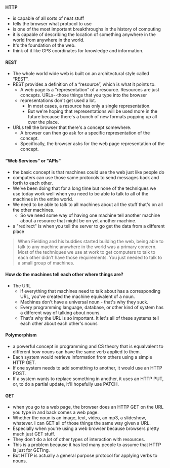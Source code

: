 
#### HTTP
- is capable of all sorts of neat stuff 
- tells the browser what protocol to use
- is one of the most important breakthroughs in the history of computing
- it is capable of describing the location of something anywhere in the world from anywhere in the world. 
- It's the foundation of the web. 
- think of it like GPS coordinates for knowledge and information.

#### REST
- The whole world wide web is built on an architectural style called “REST”. 
- REST provides a definition of a “resource”, which is what it points to.
  - A web page is a “representation” of a resource. Resources are just concepts. URLs--those things that you type into the browser
  - representations don't get used a lot. 
    - In most cases, a resource has only a single representation. 
    - But we're hoping that representations will be used more in the future because there's a bunch of new formats popping up all over the place.
- URLs tell the browser that there's a concept somewhere. 
  - A browser can then go ask for a specific representation of the concept. 
  - Specifically, the browser asks for the web page representation of the concept.

#### “Web Services” or "APIs"
- the basic concept is that machines could use the web just like people do
- computers can use those same protocols to send messages back and forth to each other. 
- We've been doing that for a long time but none of the techniques we use today work well when you need to be able to talk to all of the machines in the entire world.
- We need to be able to talk to all machines about all the stuff that's on all the other machines. 
  - So we need some way of having one machine tell another machine about a resource that might be on yet another machine.
- a "redirect" is when you tell the server to go get the data from a different place


> When Fielding and his buddies started building the web, being able to talk to any machine anywhere in the world was a primary concern. Most of the techniques we use at work to get computers to talk to each other didn't have those requirements. You just needed to talk to a small group of machines.

#### How do the machines tell each other where things are?
- The URL
  - If everything that machines need to talk about has a corresponding URL, you've created the machine equivalent of a noun. 
  - Machines don't have a universal noun - that's why they suck. 
  - Every programming language, database, or other kind of system has a different way of talking about nouns. 
  - That's why the URL is so important. It let's all of these systems tell each other about each other's nouns

#### Polymorphism
  - a powerful concept in programming and CS theory that is equalvalent to different how nouns can have the same verb applied to them.
  -  Each system would retrieve information from others using a simple HTTP GET. 
  - If one system needs to add something to another, it would use an HTTP POST. 
  - If a system wants to replace something in another, it uses an HTTP PUT, or, to do a partial update, it'll hopefully use PATCH. 

#### GET
- when you go to a web page, the browser does an HTTP GET on the URL you type in and back comes a web page.
- Whether the noun is an image, text, video, an mp3, a slideshow, whatever. I can GET all of those things the same way given a URL.
- Especially when you're using a web browser because browsers pretty much just GET stuff. 
- They don't do a lot of other types of interaction with resources. 
- This is a problem because it has led many people to assume that HTTP is just for GETing. 
- But HTTP is actually a general purpose protocol for applying verbs to nouns.


